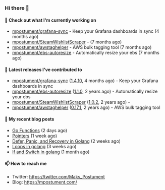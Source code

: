 ### Hi there 👋

#### 👷 Check out what I'm currently working on

- [mpostument/grafana-sync](https://github.com/mpostument/grafana-sync) - Keep your Grafana dashboards in sync (4 months ago)
- [mpostument/SteamWishlistScraper](https://github.com/mpostument/SteamWishlistScraper) -  (7 months ago)
- [mpostument/awstaghelper](https://github.com/mpostument/awstaghelper) - AWS bulk tagging tool (7 months ago)
- [mpostument/ebs-autoresize](https://github.com/mpostument/ebs-autoresize) - Automatically resize your ebs (7 months ago)

#### 🔭 Latest releases I've contributed to

- [mpostument/grafana-sync](https://github.com/mpostument/grafana-sync) ([1.4.10](https://github.com/mpostument/grafana-sync/releases/tag/1.4.10), 4 months ago) - Keep your Grafana dashboards in sync
- [mpostument/ebs-autoresize](https://github.com/mpostument/ebs-autoresize) ([1.1.0](https://github.com/mpostument/ebs-autoresize/releases/tag/1.1.0), 2 years ago) - Automatically resize your ebs
- [mpostument/SteamWishlistScraper](https://github.com/mpostument/SteamWishlistScraper) ([1.0.2](https://github.com/mpostument/SteamWishlistScraper/releases/tag/1.0.2), 2 years ago) - 
- [mpostument/awstaghelper](https://github.com/mpostument/awstaghelper) ([0.17.1](https://github.com/mpostument/awstaghelper/releases/tag/0.17.1), 2 years ago) - AWS bulk tagging tool

#### 📜 My recent blog posts

- [Go Functions](https://mpostument.com/2023/01/06/go-functions/) (2 days ago)
- [Pointers](https://mpostument.com/2022/12/30/go-pointers/) (1 week ago)
- [Defer, Panic, and Recovery in Golang](https://mpostument.com/2022/12/22/go-defer-panic/) (2 weeks ago)
- [Loops in golang](https://mpostument.com/2022/12/17/go-loops/) (3 weeks ago)
- [If and Switch in golang](https://mpostument.com/2022/12/09/go-if-switch/) (1 month ago)

#### 📫 How to reach me

- Twitter: https://twitter.com/Maks_Postument
- Blog: https://mpostument.com/
